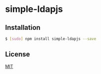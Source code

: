 # simple-ldapjs

## Installation
``` bash
$ [sudo] npm install simple-ldapjs --save
```

## License

[MIT](LICENSE)